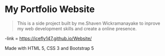# My Portfolio Website

> This is a side project built by me.Shaven Wickramanayake to inprove my web development skills and create a online presence.

-link = https://icefly147.github.io/Website/

Made with HTML 5, CSS 3 and Bootstrap 5
